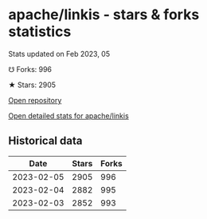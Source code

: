 # apache/linkis - stars & forks statistics

Stats updated on Feb 2023, 05

☋ Forks: 996

★ Stars: 2905

[Open repository](https://github.com/apache/linkis)

[Open detailed stats for apache/linkis](https://reviewgithub.com/rep/apache/linkis)

## Historical data
| Date | Stars | Forks |
|------|-------|-------|
| 2023-02-05 | 2905 | 996 | 
| 2023-02-04 | 2882 | 995 | 
| 2023-02-03 | 2852 | 993 | 

